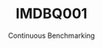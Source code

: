 ---
layout: default
title: IMDBQ001
subtitle: Continuous Benchmarking
selected: IMDB
expanded: Benchmarking
benchmark: /individual_results/IMDBQ001.html
---